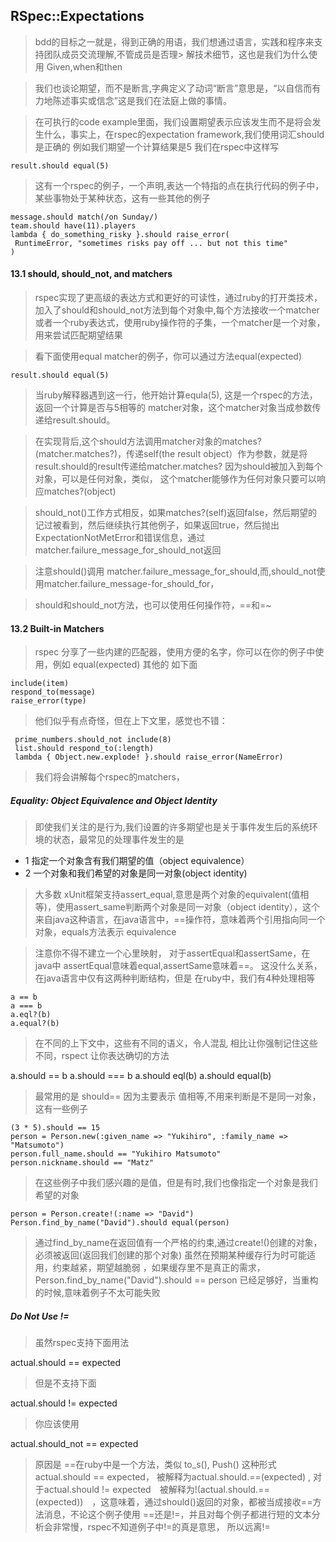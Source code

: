 ## RSpec::Expectations

> bdd的目标之一就是，得到正确的用语，我们想通过语言，实践和程序来支持团队成员交流理解,不管成员是否理> 解技术细节，这也是我们为什么使用 Given,when和then

> 我们也谈论期望，而不是断言,字典定义了动词“断言”意思是，“以自信而有力地陈述事实或信念”这是我们在法庭上做的事情。

> 在可执行的code example里面，我们设置期望表示应该发生而不是将会发生什么，事实上，在rspec的expectation framework,我们使用词汇should 是正确的
> 例如我们期望一个计算结果是5 我们在rspec中这样写  
  
    result.should equal(5)

> 这有一个rspec的例子，一个声明,表达一个特指的点在执行代码的例子中，某些事物处于某种状态，这有一些其他的例子

    message.should match(/on Sunday/)
    team.should have(11).players
    lambda { do_something_risky }.should raise_error(
     RuntimeError, "sometimes risks pay off ... but not this time"
    )

#### 13.1 should, should_not, and matchers

> rspec实现了更高级的表达方式和更好的可读性，通过ruby的打开类技术，加入了should和should_not方法到每个对象中,每个方法接收一个matcher或者一个ruby表达式，使用ruby操作符的子集，一个matcher是一个对象，用来尝试匹配期望结果

> 看下面使用equal matcher的例子，你可以通过方法equal(expected)

    result.should equal(5)

> 当ruby解释器遇到这一行，他开始计算equla(5), 这是一个rspec的方法，返回一个计算是否与5相等的 matcher对象，这个matcher对象当成参数传递给result.should。

> 在实现背后,这个should方法调用matcher对象的matches?(matcher.matches?)，传递self(the result object）作为参数，就是将result.should的result传递给matcher.matches? 因为should被加入到每个对象，可以是任何对象，类似， 这个matcher能够作为任何对象只要可以响应matches?(object)

> should_not()工作方式相反，如果matches?(self)返回false，然后期望的记过被看到，然后继续执行其他例子，如果返回true，然后抛出ExpectationNotMetError和错误信息，通过matcher.failure_message_for_should_not返回

> 注意should()调用 matcher.failure_message_for_should,而,should_not使用matcher.failure_message-for_should_for，

> should和should_not方法，也可以使用任何操作符，==和=~

####  13.2 Built-in Matchers

> rspec 分享了一些内建的匹配器，使用方便的名字，你可以在你的例子中使用，例如 equal(expected) 其他的 如下面

    include(item)
    respond_to(message)
    raise_error(type)

> 他们似乎有点奇怪，但在上下文里，感觉也不错：

     prime_numbers.should_not include(8)
     list.should respond_to(:length)
     lambda { Object.new.explode! }.should raise_error(NameError)

>  我们将会讲解每个rspec的matchers，


##### Equality: Object Equivalence and Object Identity

> 即使我们关注的是行为,我们设置的许多期望也是关于事件发生后的系统环境的状态，最常见的处理事件发生的是

* 1 指定一个对象含有我们期望的值（object equivalence）
* 2 一个对象和我们希望的对象是同一对象(object identity)

> 大多数 xUnit框架支持assert_equal,意思是两个对象的equivalent(值相等)，使用assert_same判断两个对象是同一对象（object identity），这个来自java这种语言，在java语言中，==操作符，意味着两个引用指向同一个对象，equals方法表示 equivalence

> 注意你不得不建立一个心里映射， 对于assertEqual和assertSame，在java中 assertEqual意味着equal,assertSame意味着==。 这没什么关系，在java语言中仅有这两种判断结构，但是 在ruby中，我们有4种处理相等

    a == b
    a === b
    a.eql?(b)
    a.equal?(b)

> 在不同的上下文中，这些有不同的语义，令人混乱 相比让你强制记住这些不同，rspect 让你表达确切的方法 

  a.should == b
  a.should === b
  a.should eql(b)
  a.should equal(b)

> 最常用的是 should== 因为主要表示 值相等,不用来判断是不是同一对象， 这有一些例子

    (3 * 5).should == 15
    person = Person.new(:given_name => "Yukihiro", :family_name => "Matsumoto")
    person.full_name.should == "Yukihiro Matsumoto"
    person.nickname.should == "Matz"

> 在这些例子中我们感兴趣的是值，但是有时,我们也像指定一个对象是我们希望的对象

    person = Person.create!(:name => "David")
    Person.find_by_name("David").should equal(person)

> 通过find_by_name在返回值有一个严格的约束,通过create!()创建的对象，必须被返回(返回我们创建的那个对象)
> 虽然在预期某种缓存行为时可能适用，约束越紧，期望越脆弱 ，如果缓存里不是真正的需求，Person.find_by_name("David").should == person 已经足够好，当重构的时候,意味着例子不太可能失败


##### Do Not Use !=

> 虽然rspec支持下面用法

  actual.should == expected

> 但是不支持下面

  actual.should != expected

> 你应该使用
  
  actual.should_not == expected

> 原因是 ==在ruby中是一个方法，类似 to_s(), Push() 这种形式 actual.should == expected， 被解释为actual.should.==(expected) , 对于actual.should != expected　被解释为!(actual.should.==(expected))　，这意味着，通过should()返回的对象，都被当成接收==方法消息，不论这个例子使用 ==还是!=，并且对每个例子都进行短的文本分析会非常慢，rspec不知道例子中!=的真是意思， 所以远离!=